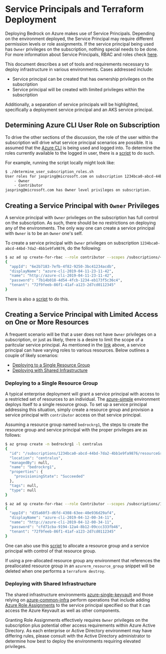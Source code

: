 # Service Principals and Terraform Deployment

Deploying Bedrock on Azure makes use of Service Principals.  Depending on the environment deployed, the Service Principal may require different permission levels or role assignments.  If the service principal being used has `Owner` privileges on the subscription, nothing special needs to be done.  For more information about Service Principals, RBAC and roles check [here](https://docs.microsoft.com/en-us/azure/role-based-access-control/overview).

This document describes a set of tools and requirements necessary to deploy infrastructure in various environments.  Cases addressed include:

- Service principal can be created that has ownership privileges on the subscription
- Service principal will be created with limited privileges within the subscription

Additionally, a separation of service principals will be highlighted, specifically a deployment service principal and an AKS service principal.

## Determining Azure CLI User Role on Subscription

To drive the other sections of the discussion, the role of the user within the subscription will drive what service principal scenarios are possible.  It is assumed that the [Azure CLI](https://docs.microsoft.com/en-us/cli/azure/) is being used and logged into.  To determine the roles currently available to the logged in user, there is a [script](./scripts/determin_user_subscription.sh) to do such.

For example, running the script locally might look like:

```bash
$ ./determine_user_subscription_roles.sh
User roles for jaspring@microsoft.com on subscription 1234bca0-abcd-44bd-7da2-4bb1e9fa9876:
    - Owner
    - Contributor
jaspring@microsoft.com has Owner level privileges on subscription.
```

## Creating a Service Principal with `Owner` Privileges

A service principal with `Owner` privileges on the subscription has full control on the subscription.  As such, there should be no restrictions on deploying any of the environments.  The only way one can create a service principal with `Owner` is to be an `Owner` one's self.

To create a service principal with `Owner` privileges on subscription `1234bca0-abcd-44bd-7da2-4bb1e9fa9876`, do the following:

```bash
$ az ad sp create-for-rbac --role contributor --scopes /subscriptions/<subscription id>/resourceGroups/<resource group>
{
  "appId": "6e2b7183-7efb-4f82-9250-3bc41234acdb",
  "displayName": "azure-cli-2019-04-11-23-11-42",
  "name": "http://azure-cli-2019-04-11-23-11-42",
  "password": "7b14b018-4d54-4fcb-1234-eb173f5c36c4",
  "tenant": "72f9feeb-86f1-41af-a123-2d7cd0112345"
}
```

There is also a [script](./scripts/create_service_principal_with_subscription_role.sh) to do this.

## Creating a Service Principal with Limited Access on One or More Resources

A frequent scenario will be that a user does not have `Owner` privileges on a subscription, or just as likely, there is a desire to limit the scope of a paritcular service principal.  As mentioned in the [link](https://docs.microsoft.com/en-us/azure/role-based-access-control/overview) above, a service principal can have varying roles to various resources.  Below outlines a couple of likely scenarios:

- [Deploying to a Single Resource Group](#deploy-to-a-single-resource-group)
- [Deploying with Shared Infrastructure](#deploying-with-shared-infrastructure)

### Deploying to a Single Resource Group

A typical enterprise deployment will grant a service principal with access to a restricted set of resources to an individual.  The [azure-simple](../../environments/azure-simple) environment deploys itself to a single resource group.  To set up a service principal addressing this situation, simply create a resource group and provision a service principal with `contributor` access on that service principal.

Assuming a resource group named `bedrockrg1`, the steps to create the resource group and service principal with the proper privileges are as follows:

```bash
$ az group create -n bedrockrg1 -l centralus
{
  "id": "/subscriptions/1234bca0-abcd-44bd-7da2-4bb1e9fa9876/resourceGroups/bedrockrg1",
  "location": "centralus",
  "managedBy": null,
  "name": "bedrockrg1",
  "properties": {
    "provisioningState": "Succeeded"
  },
  "tags": null,
  "type": null
}

$ az ad sp create-for-rbac --role Contributor --scopes /subscriptions/1234bca0-abcd-44bd-7da2-4bb1e9fa9876/resourceGroups/bedrockrg1
{
  "appId": "d35a60f3-d6fd-4308-63ee-40e936d29af4",
  "displayName": "azure-cli-2019-04-12-00-34-11",
  "name": "http://azure-cli-2019-04-12-00-34-11",
  "password": "cfd71cba-9194-12a4-8b12-09ccc333fb46",
  "tenant": "72f9feeb-86f1-41af-a123-2d7cd0112345"
}
```

One can also use this [script](./scripts/allocate_resource_group_contributor.sh) to allocate a resource group and a service principal with control of that resource group.

If using a pre-allocated resource group any environment that references the preallocated resource group in an `azurerm_resource_group` snippet will be deleted when one performs a `terraform destroy`.

### Deploying with Shared Infrastructure

The shared infrastructure environments [azure-single-keyvault](../../environments/azure-single-keyvault) and those relying on [azure-common-infra](../../environments/azure-common-infra) perform operations that include adding [Azure Role Assignments](https://docs.microsoft.com/en-us/azure/role-based-access-control/overview) to the service principal specified so that it can access the Azure Keyvault as well as other components.

Granting Role Assignments effectively requires `Owner` privileges on the subscription plus potential other access requirements within Azure Active Directory.  As each enterprise or Active Directory environment may have differing rules, please consult with the Active Directory administrator to determine how best to deploy the environments requiring elevated privileges.
